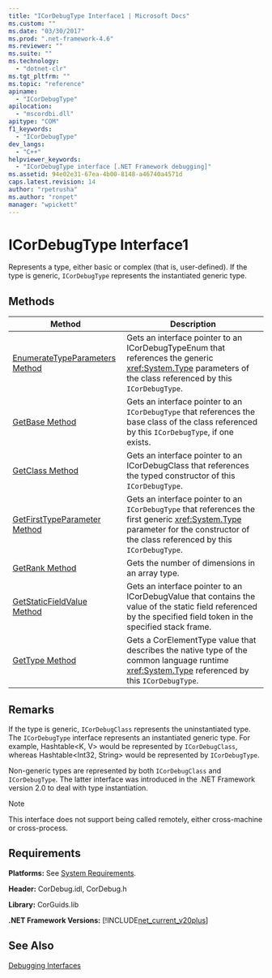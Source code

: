 ```yaml
---
title: "ICorDebugType Interface1 | Microsoft Docs"
ms.custom: ""
ms.date: "03/30/2017"
ms.prod: ".net-framework-4.6"
ms.reviewer: ""
ms.suite: ""
ms.technology: 
  - "dotnet-clr"
ms.tgt_pltfrm: ""
ms.topic: "reference"
apiname: 
  - "ICorDebugType"
apilocation: 
  - "mscordbi.dll"
apitype: "COM"
f1_keywords: 
  - "ICorDebugType"
dev_langs: 
  - "C++"
helpviewer_keywords: 
  - "ICorDebugType interface [.NET Framework debugging]"
ms.assetid: 94e02e31-67ea-4b00-8148-a46740a4571d
caps.latest.revision: 14
author: "rpetrusha"
ms.author: "ronpet"
manager: "wpickett"
---
```

# ICorDebugType Interface1
Represents a type, either basic or complex (that is, user-defined). If the type is generic, `ICorDebugType` represents the instantiated generic type.  
  
## Methods  
  
|Method|Description|  
|------------|-----------------|  
|[EnumerateTypeParameters Method](../../../../docs/framework/unmanaged-api/debugging/icordebugtype-enumeratetypeparameters-method.md)|Gets an interface pointer to an ICorDebugTypeEnum that references the generic <xref:System.Type> parameters of the class referenced by this `ICorDebugType`.|  
|[GetBase Method](../../../../docs/framework/unmanaged-api/debugging/icordebugtype-getbase-method.md)|Gets an interface pointer to an `ICorDebugType` that references the base class of the class referenced by this `ICorDebugType`, if one exists.|  
|[GetClass Method](../../../../docs/framework/unmanaged-api/debugging/icordebugtype-getclass-method.md)|Gets an interface pointer to an ICorDebugClass that references the typed constructor of this `ICorDebugType`.|  
|[GetFirstTypeParameter Method](../../../../docs/framework/unmanaged-api/debugging/icordebugtype-getfirsttypeparameter-method.md)|Gets an interface pointer to an `ICorDebugType` that references the first generic <xref:System.Type> parameter for the constructor of the class referenced by this `ICorDebugType`.|  
|[GetRank Method](../../../../docs/framework/unmanaged-api/debugging/icordebugchainenum-interface1.md)|Gets the number of dimensions in an array type.|  
|[GetStaticFieldValue Method](../../../../docs/framework/unmanaged-api/debugging/icordebugtype-getstaticfieldvalue-method.md)|Gets an interface pointer to an ICorDebugValue that contains the value of the static field referenced by the specified field token in the specified stack frame.|  
|[GetType Method](../../../../docs/framework/unmanaged-api/debugging/icordebugtype-gettype-method.md)|Gets a CorElementType value that describes the native type of the common language runtime <xref:System.Type> referenced by this `ICorDebugType`.|  
  
## Remarks  
 If the type is generic, `ICorDebugClass` represents the uninstantiated type. The `ICorDebugType` interface represents an instantiated generic type. For example, Hashtable\<K, V> would be represented by `ICorDebugClass`, whereas Hashtable\<Int32, String> would be represented by `ICorDebugType`.  
  
 Non-generic types are represented by both `ICorDebugClass` and `ICorDebugType`. The latter interface was introduced in the .NET Framework version 2.0 to deal with type instantiation.  
  
> [!NOTE]
>  This interface does not support being called remotely, either cross-machine or cross-process.  
  
## Requirements  
 **Platforms:** See [System Requirements](../../../../docs/framework/getting-started/system-requirements.md).  
  
 **Header:** CorDebug.idl, CorDebug.h  
  
 **Library:** CorGuids.lib  
  
 **.NET Framework Versions:** [!INCLUDE[net_current_v20plus](../../../../includes/net-current-v20plus-md.md)]  
  
## See Also  
 [Debugging Interfaces](../../../../docs/framework/unmanaged-api/debugging/debugging-interfaces.md)